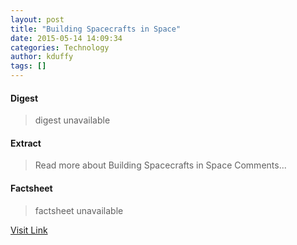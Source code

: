```yaml
---
layout: post
title: "Building Spacecrafts in Space"
date: 2015-05-14 14:09:34
categories: Technology
author: kduffy
tags: []
---
```



#### Digest
>digest unavailable

#### Extract
>Read more about Building Spacecrafts in Space Comments...

#### Factsheet
>factsheet unavailable

[Visit Link](http://www.pddnet.com/videos/2015/05/building-spacecrafts-space)


